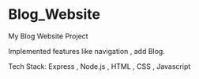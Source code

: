 # Blog_Website
My Blog Website Project

Implemented features like navigation , add Blog.


Tech Stack: Express , Node.js , HTML , CSS , Javascript
